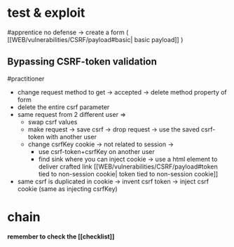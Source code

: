 
# test & exploit

#apprentice 
no defense -> create a form ( [[WEB/vulnerabilities/CSRF/payload#basic| basic payload]] )
## Bypassing CSRF-token validation

#practitioner  
- change request method to get -> accepted -> delete method property of form 
- delete the entire csrf parameter 
- same request from 2 different user =>
  - swap csrf values
  - make request -> save csrf -> drop request -> use the saved csrf-token with another user 
  - change csrfKey cookie -> not related to session ->
    - use csrf-token+csrfKey on another user
    - find sink where you can inject cookie -> use a html element to deliver crafted link 
      [[WEB/vulnerabilities/CSRF/payload#token tied to non-session cookie| token tied to non-session cookie]]
- same csrf is duplicated in cookie -> invent csrf token -> inject csrf cookie (same as injecting csrfKey) 
# chain 


**remember to check the [[checklist]]**
